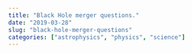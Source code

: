 ```yaml
---
title: "Black Hole merger questions."
date: "2019-03-28"
slug: "black-hole-merger-questions"
categories: ["astrophysics", "physics", "science"]
---
```

